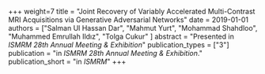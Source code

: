 +++
weight=7
title = "Joint Recovery of Variably Accelerated Multi-Contrast MRI Acquisitions via Generative Adversarial Networks"
date = 2019-01-01
authors = ["Salman Ul Hassan Dar", "Mahmut Yurt", "Mohammad Shahdloo", "Muhammed Emrullah Ildız", "Tolga Cukur" ]
abstract = "Presented in *ISMRM 28th Annual Meeting & Exhibition*"
publication_types = ["3"]
publication = "in *ISMRM 28th Annual Meeting & Exhibition*."
publication_short = "in *ISMRM*"
+++
